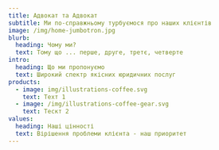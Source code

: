 ```yaml
---
title: Адвокат та Адвокат
subtitle: Ми по-справжньому турбуємося про наших клієнтів
image: /img/home-jumbotron.jpg
blurb:
  heading: Чому ми?
  text: Тому що ... перше, друге, третє, четверте
intro:
  heading: Що ми пропонуємо
  text: Широкий спектр якісних юридичних послуг
products:
  - image: img/illustrations-coffee.svg
    text: Техт 1
  - image: /img/illustrations-coffee-gear.svg
    text: Тескт 2
values:
  heading: Наші цінності
  text: Вірішення проблеми клієнта - наш приоритет
---
```

